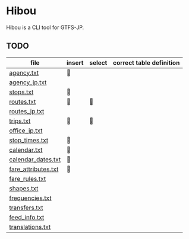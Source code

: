 Hibou
=====

Hibou is a CLI tool for GTFS-JP.


TODO
----

| file                  | insert | select | correct table definition |
| --------------------- | ------ | ------ | ------------------------ |
| [agency.txt]          | 🦉   |        |                          |
| [agency_jp.txt]       |        |        |                          |
| [stops.txt]           | 🦉   |        |                          |
| [routes.txt]          | 🦉   | 🦉   |                          |
| [routes_jp.txt]       |        |        |                          |
| [trips.txt]           | 🦉   | 🦉   |                          |
| [office_jp.txt]       |        |        |                          |
| [stop_times.txt]      | 🦉   |        |                          |
| [calendar.txt]        | 🦉   |        |                          |
| [calendar_dates.txt]  | 🦉   |        |                          |
| [fare_attributes.txt] | 🦉   |        |                          |
| [fare_rules.txt]      |        |        |                          |
| [shapes.txt]          |        |        |                          |
| [frequencies.txt]     |        |        |                          |
| [transfers.txt]       |        |        |                          |
| [feed_info.txt]       |        |        |                          |
| [translations.txt]    |        |        |                          |

[agency.txt]: https://www.gtfs.jp/developpers-guide/format-reference.html#agency
[agency_jp.txt]: https://www.gtfs.jp/developpers-guide/format-reference.html#agency
[stops.txt]: https://www.gtfs.jp/developpers-guide/format-reference.html#stops
[routes.txt]: https://www.gtfs.jp/developpers-guide/format-reference.html#routes
[routes_jp.txt]: https://www.gtfs.jp/developpers-guide/format-reference.html#routes
[trips.txt]: https://www.gtfs.jp/developpers-guide/format-reference.html#trips
[office_jp.txt]: https://www.gtfs.jp/developpers-guide/format-reference.html#office_jp
[stop_times.txt]: https://www.gtfs.jp/developpers-guide/format-reference.html#stop_times
[calendar.txt]: https://www.gtfs.jp/developpers-guide/format-reference.html#calendar
[calendar_dates.txt]: https://www.gtfs.jp/developpers-guide/format-reference.html#calendar
[fare_attributes.txt]: https://www.gtfs.jp/developpers-guide/format-reference.html#fare
[fare_rules.txt]: https://www.gtfs.jp/developpers-guide/format-reference.html#fare
[shapes.txt]: https://www.gtfs.jp/developpers-guide/format-reference.html#shapes
[frequencies.txt]: https://www.gtfs.jp/developpers-guide/format-reference.html#frequencies
[transfers.txt]: https://www.gtfs.jp/developpers-guide/format-reference.html#transfers
[feed_info.txt]: https://www.gtfs.jp/developpers-guide/format-reference.html#feed_info
[translations.txt]: https://www.gtfs.jp/developpers-guide/format-reference.html#translations
